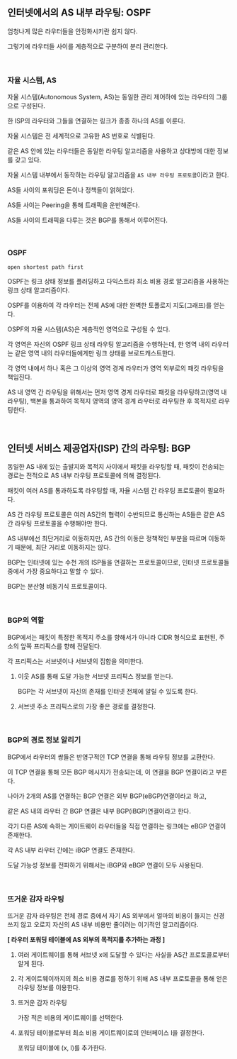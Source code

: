 ## 인터넷에서의 AS 내부 라우팅: OSPF

엄청나게 많은 라우터들을 안정화시키란 쉽지 않다.

그렇기에 라우터들 사이를 계층적으로 구분하여 분리 관리한다.

<br />

### 자율 시스템, AS

자율 시스템(Autonomous System, AS)는 동일한 관리 제어하에 있는 라우터의 그룹으로 구성된다.

한 ISP의 라우터와 그들을 연결하는 링크가 종종 하나의 AS를 이룬다.

자율 시스템은 전 세계적으로 고유한 AS 번호로 식별된다.

같은 AS 안에 있는 라우터들은 동일한 라우팅 알고리즘을 사용하고 상대방에 대한 정보를 갖고 있다.

자율 시스템 내부에서 동작하는 라우팅 알고리즘을 `AS 내부 라우팅 프로토콜`이라고 한다.

AS들 사이의 포워딩은 돈이나 정책들이 얽혀있다.

AS들 사이는 Peering을 통해 트래픽을 운반해준다.

AS들 사이의 트래픽을 다루는 것은 BGP를 통해서 이루어진다.

<br />

### OSPF

`open shortest path first`

OSPF는 링크 상태 정보를 플러딩하고 다익스트라 최소 비용 경로 알고리즘을 사용하는 링크 상태 알고리즘이다.

OSPF를 이용하여 각 라우터는 전체 AS에 대한 완벽한 토폴로지 지도(그래프)를 얻는다.

OSPF의 자율 시스템(AS)은 계층적인 영역으로 구성될 수 있다.

각 영역은 자신의 OSPF 링크 상태 라우팅 알고리즘을 수행하는데, 한 영역 내의 라우터는 같은 영역 내의 라우터들에게만 링크 상태를 브로드캐스트한다.

각 영역 내에서 하나 혹은 그 이상의 영역 경계 라우터가 영역 외부로의 패킷 라우팅을 책임진다.

AS 내 영역 간 라우팅을 위해서는 먼저 영역 경계 라우터로 패킷을 라우팅하고(영역 내 라우팅), 백본을 통과하여 목적지 영역의 영역 경계 라우터로 라우팅한 후 목적지로 라우팅한다.

<br />

## 인터넷 서비스 제공업자(ISP) 간의 라우팅: BGP

동일한 AS 내에 있는 출발지와 목적지 사이에서 패킷을 라우팅할 때, 패킷이 전송되는 경로는 전적으로 AS 내부 라우팅 프로토콜에 의해 결정된다.

패킷이 여러 AS를 통과하도록 라우팅할 때, 자율 시스템 간 라우팅 프로토콜이 필요하다.

AS 간 라우팅 프로토콜은 여러 AS간의 협력이 수반되므로 통신하는 AS들은 같은 AS 간 라우팅 프로토콜을 수행해야만 한다.

AS 내부에선 최단거리로 이동하지만, AS 간의 이동은 정책적인 부분을 따르며 이동하기 때문에, 최단 거리로 이동하지는 않다.

BGP는 인터넷에 있는 수천 개의 ISP들을 연결하는 프로토콜이므로, 인터넷 프로토콜들 중에서 가장 중요하다고 말할 수 있다.

BGP는 분산형 비동기식 프로토콜이다.

<br />

### BGP의 역할

BGP에서는 패킷이 특정한 목적지 주소를 향해서가 아니라 CIDR 형식으로 표현된, 주소의 앞쪽 프리픽스를 향해 전달된다.

각 프리픽스는 서브넷이나 서브넷의 집합을 의미한다.

1. 이웃 AS를 통해 도달 가능한 서브넷 프리픽스 정보를 얻는다.

   BGP는 각 서브넷이 자신의 존재를 인터넷 전체에 알릴 수 있도록 한다.

2. 서브넷 주소 프리픽스로의 가장 좋은 경로를 결정한다.

<br />

### BGP의 경로 정보 알리기

BGP에서 라우터의 쌍들은 반영구적인 TCP 연결을 통해 라우팅 정보를 교환한다.

이 TCP 연결을 통해 모든 BGP 메시지가 전송되는데, 이 연결을 BGP 연결이라고 부른다.

나아가 2개의 AS를 연결하는 BGP 연결은 외부 BGP(eBGP)연결이라고 하고,

같은 AS 내의 라우터 간 BGP 연결은 내부 BGP(iBGP)연결이라고 한다.

각기 다른 AS에 속하는 게이트웨이 라우터들을 직접 연결하는 링크에는 eBGP 연결이 존재한다.

각 AS 내부 라우터 간에는 iBGP 연결도 존재한다.

도달 가능성 정보를 전파하기 위해서는 iBGP와 eBGP 연결이 모두 사용된다.

<br />

### 뜨거운 감자 라우팅

뜨거운 감자 라우팅은 전체 경로 중에서 자기 AS 외부에서 얼마의 비용이 들지는 신경 쓰지 않고 오로지 자신의 AS 내부 비용만 줄이려는 이기적인 알고리즘이다.

**[ 라우터 포워딩 테이블에 AS 외부의 목적지를 추가하는 과정 ]**

1. 여러 게이트웨이를 통해 서브넷 x에 도달할 수 있다는 사실을 AS간 프로토콜로부터 알게 된다.
2. 각 게이트웨이까지의 최소 비용 경로를 정하기 위해 AS 내부 프로토콜을 통해 얻은 라우팅 정보를 이용한다.
3. 뜨거운 감자 라우팅

   가장 적은 비용의 게이트웨이를 선택한다.

4. 포워딩 테이블로부터 최소 비용 게이트웨이로의 인터페이스 l을 결정한다.

   포워딩 테이블에 (x, l)를 추가한다.
